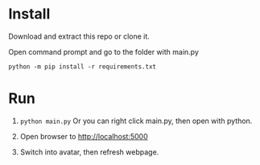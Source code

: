 # Install 

Download and extract this repo or clone it. 

Open command prompt and go to the folder with main.py

`python -m pip install -r requirements.txt`

# Run

1. `python main.py` Or you can right click main.py, then open with python.
2. Open browser to [http://localhost:5000](http://localhost:5000)

3. Switch into avatar, then refresh webpage.


